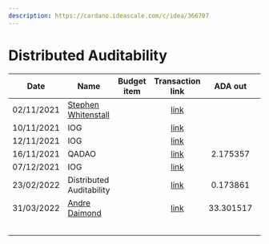 ```yaml
---
description: https://cardano.ideascale.com/c/idea/366707
---
```


# Distributed Auditability

<table><thead><tr><th>Date</th><th>Name</th><th data-type="select">Budget item</th><th align="center">Transaction link</th><th align="center">ADA out</th><th align="center">ADA in</th><th align="center">Balance</th></tr></thead><tbody><tr><td>02/11/2021</td><td><a href="https://github.com/miroslavrajh/Catalyst-members/blob/main/profiles/W/Stephen-Whitenstall.md">Stephen Whitenstall</a></td><td></td><td align="center"><a href="https://raw.githubusercontent.com/treasuryguild/Training-and-Automation/main/Transactions/Fund6/Distributed-Auditability/Test-Transaction/1648705777626-Stephen-Whitenstall.json">link</a></td><td align="center"></td><td align="center">10</td><td align="center">10</td></tr><tr><td>10/11/2021</td><td>IOG</td><td></td><td align="center"><a href="https://raw.githubusercontent.com/treasuryguild/Training-and-Automation/main/Transactions/Fund6/Distributed-Auditability/Test-Transaction/1648705906694-IOG.json">link</a></td><td align="center"></td><td align="center">1</td><td align="center">11</td></tr><tr><td>12/11/2021</td><td>IOG</td><td></td><td align="center"><a href="https://raw.githubusercontent.com/treasuryguild/Training-and-Automation/main/Transactions/Fund6/Distributed-Auditability/Incoming-IOG/1648706031040-IOG.json">link</a></td><td align="center"></td><td align="center">2463.054187</td><td align="center">2474.054187</td></tr><tr><td>16/11/2021</td><td>QADAO</td><td></td><td align="center"><a href="https://raw.githubusercontent.com/treasuryguild/Training-and-Automation/main/Transactions/Fund6/Distributed-Auditability/Stake-Pool/1648706178014-QADAO.json">link</a></td><td align="center">2.175357</td><td align="center"></td><td align="center">2471.878830</td></tr><tr><td>07/12/2021</td><td>IOG</td><td></td><td align="center"><a href="https://raw.githubusercontent.com/treasuryguild/Training-and-Automation/main/Transactions/Fund6/Distributed-Auditability/Incoming-IOG/1648706298344-IOG.json">link</a></td><td align="center"></td><td align="center">2657.142857</td><td align="center">5129.021687</td></tr><tr><td>23/02/2022</td><td>Distributed Auditability</td><td></td><td align="center"><a href="https://raw.githubusercontent.com/treasuryguild/Training-and-Automation/main/Transactions/Fund6/Distributed-Auditability/Stake-Pool/1648706876966-Distributed-Auditability.json">link</a></td><td align="center">0.173861</td><td align="center"></td><td align="center">5128.847826</td></tr><tr><td>31/03/2022</td><td><a href="https://github.com/miroslavrajh/Catalyst-members/blob/main/profiles/D/Andre-Diamond.md">Andre Daimond</a></td><td></td><td align="center"><a href="https://raw.githubusercontent.com/treasuryguild/Training-and-Automation/main/Transactions/Fund6/Distributed-Auditability/Marketing/1648707283630-Andr%C3%A9-Diamond.json">link</a></td><td align="center">33.301517</td><td align="center"></td><td align="center">5095.546309</td></tr><tr><td></td><td></td><td></td><td align="center"></td><td align="center"></td><td align="center"></td><td align="center"></td></tr><tr><td></td><td></td><td></td><td align="center"></td><td align="center"></td><td align="center"></td><td align="center"></td></tr><tr><td></td><td></td><td></td><td align="center"></td><td align="center"></td><td align="center"></td><td align="center"></td></tr><tr><td></td><td></td><td></td><td align="center"></td><td align="center"></td><td align="center"></td><td align="center"></td></tr><tr><td></td><td></td><td></td><td align="center"></td><td align="center"></td><td align="center"></td><td align="center"></td></tr></tbody></table>
